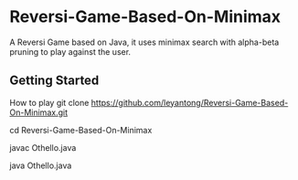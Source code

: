# Reversi-Game-Based-On-Minimax
A Reversi Game based on Java,  it uses minimax search with alpha-beta pruning to play against the user.

Getting Started
-

How to play
git clone https://github.com/leyantong/Reversi-Game-Based-On-Minimax.git

cd Reversi-Game-Based-On-Minimax

javac Othello.java

java Othello.java

